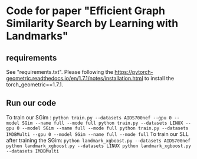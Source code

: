 # Code for paper "Efficient Graph Similarity Search by Learning with Landmarks"

## requirements
See "requirements.txt". 
Please following the https://pytorch-geometric.readthedocs.io/en/1.7.1/notes/installation.html to install the torch_geometric==1.7.1.

## Run our code
To train our SGim : 
`
python train.py --datasets AIDS700nef --gpu 0 --model SGim --name full --mode full
python train.py --datasets LINUX --gpu 0 --model SGim --name full --mode full
python train.py --datasets IMDBMulti --gpu 0 --model SGim --name full --mode full
`
To train our SLL after training the SGim:
`
python landmark_xgboost.py --datasets AIDS700nef
python landmark_xgboost.py --datasets LINUX
python landmark_xgboost.py --datasets IMDBMulti
`